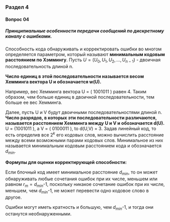 ### Раздел 4

#### Вопрос 04

##### Принципиальные особенности передачи сообщений по дискретному каналу с ошибками.

Способность кода обнаруживать и корректировать ошибки во многом определяется параметром, который называют **минимальным кодовым расстоянием по Хэммингу**.
Пусть $U=(U_0, U_1, U_2,...,U_{n-1})$ - двоичная последовательность длиной n. 

**Число единиц в этой последовательности называется весом Хемминга вектора U и обозначается w(U).** 

Например, вес Хемминга вектора U = ( 1001011 ) равен 4.
Таким образом, чем больше единиц в двоичной последовательности, тем больше ее вес Хемминга.

Далее, пусть U и V будут двоичными последовательностями длиной n.
**Число разрядов, в которых эти последовательности различаются, называется расстоянием Хемминга между U и V и обозначается d(U).**
U = (1001011 ), a V = ( 0100011 ), to d(U,V) = 3.
Задав линейный код, то есть определив все $2^k$ его кодовых слов, можно вычислить расстояние между всеми возможными парами кодовых слов.
Минимальное из них называется минимальным кодовым расстоянием кода и обозначается $d_{min}$.

**Формулы для оценки корректирующей способности:**

Если блочный код имеет минимальное расстояние $d_{min}$, то он может обнаруживать любые сочетания ошибок при их числе, меньшем или равном $r_m=d_{min}$-1, поскольку никакое сочетание ошибок при их числе, меньшем, чем $d_{min}$-1, не может перевести одно кодовое слово в другое.

Ошибки могут иметь кратность и большую, чем $d_{min}$-1, и тогда они останутся необнаруженными.